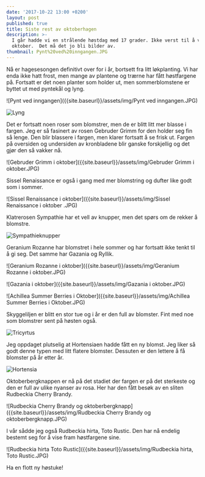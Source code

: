 ```yaml
---
date: '2017-10-22 13:00 +0200'
layout: post
published: true
title: Siste rest av oktoberhagen
description: >-
  I går hadde vi en strålende høstdag med 17 grader. Ikke verst til å være 21.
  oktober.  Det må det jo bli bilder av.
thumbnail: Pynt%20ved%20inngangen.JPG
---
```


Nå er hagesesongen definitivt over for i år, bortsett fra litt løkplanting. Vi har enda ikke hatt frost, men mange av plantene og trærne har fått høstfargene på. Fortsatt er det noen planter som holder ut, men sommerblomstene er byttet ut med pyntekål og lyng. 

![Pynt ved inngangen]({{site.baseurl}}/assets/img/Pynt ved inngangen.JPG)

![Lyng]({{site.baseurl}}/assets/img/Lyng.JPG)

Det er fortsatt noen roser som blomstrer, men de er blitt litt mer blasse i fargen. Jeg er så fasinert av rosen Gebruder Grimm for den holder seg fin så lenge. Den blir blassere i fargen, men klarer fortsatt å se frisk ut. Fargen på oversiden og undersiden av kronbladene blir ganske forskjellig og det gjør den så vakker nå.

![Gebruder Grimm i oktober]({{site.baseurl}}/assets/img/Gebruder Grimm i oktober.JPG)

Sissel Renaissance er også i gang med mer blomstring og dufter like godt som i sommer.

![Sissel Renaissance i oktober]({{site.baseurl}}/assets/img/Sissel Renaissance i oktober .JPG)

<!--more-->

Klatrerosen Sympathie har et vell av knupper, men det spørs om de rekker å blomstre.

![Sympathieknupper]({{site.baseurl}}/assets/img/Sympathieknupper.JPG)

Geranium Rozanne har blomstret i hele sommer og har fortsatt ikke tenkt til å gi seg. Det samme har Gazania og Ryllik. 

![Geranium Rozanne i oktober]({{site.baseurl}}/assets/img/Geranium Rozanne i oktober.JPG)

![Gazania i oktober]({{site.baseurl}}/assets/img/Gazania i oktober.JPG)

![Achillea Summer Berries i Oktober]({{site.baseurl}}/assets/img/Achillea Summer Berries i Oktober.JPG)

Skyggeliljen er blitt en stor tue og i år er den full av blomster.  Fint med noe som blomstrer sent på høsten også.

![Tricyrtus]({{site.baseurl}}/assets/img/Tricyrtus.JPG)

Jeg oppdaget plutselig at Hortensiaen hadde fått en ny blomst. Jeg liker så godt denne typen med litt flatere blomster.  Dessuten er den lettere å få blomster på år etter år. 

![Hortensia]({{site.baseurl}}/assets/img/Hortensia.JPG)

Oktoberbergknappen er nå på det stadiet der fargen er på det sterkeste og den er full av ulike nyanser av rosa. Her har den fått besøk av en sliten Rudbeckia Cherry Brandy. 

![Rudbeckia Cherry Brandy og oktoberbergknapp]({{site.baseurl}}/assets/img/Rudbeckia Cherry Brandy og oktoberbergknapp.JPG)

I vår sådde jeg også Rudbeckia hirta, Toto Rustic. Den har nå endelig bestemt seg for å vise fram høstfargene sine.

![Rudbeckia hirta Toto Rustic]({{site.baseurl}}/assets/img/Rudbeckia hirta, Toto Rustic.JPG)

Ha en flott ny høstuke!
